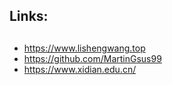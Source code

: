 ﻿## Links:
## 

 - https://www.lishengwang.top
 - https://github.com/MartinGsus99
 - https://www.xidian.edu.cn/
 

